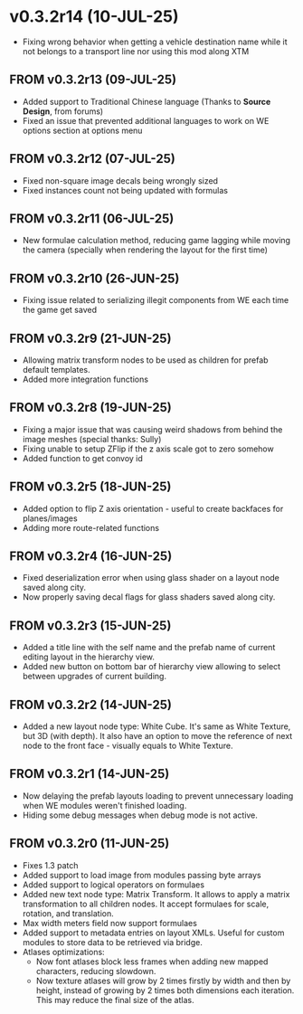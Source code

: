 # v0.3.2r14 (10-JUL-25)
- Fixing wrong behavior when getting a vehicle destination name while it not belongs to a transport line nor using this mod along XTM

## FROM v0.3.2r13 (09-JUL-25)
- Added support to Traditional Chinese language (Thanks to **Source Design**, from forums)
- Fixed an issue that prevented additional languages to work on WE options section at options menu

## FROM v0.3.2r12 (07-JUL-25)

- Fixed non-square image decals being wrongly sized
- Fixed instances count not being updated with formulas

## FROM v0.3.2r11 (06-JUL-25)

- New formulae calculation method, reducing game lagging while moving the camera (specially when rendering the layout for the first time)

## FROM v0.3.2r10 (26-JUN-25)

- Fixing issue related to serializing illegit components from WE each time the game get saved

## FROM v0.3.2r9 (21-JUN-25)

- Allowing matrix transform nodes to be used as children for prefab default templates.
- Added more integration functions

## FROM v0.3.2r8 (19-JUN-25)

- Fixing a major issue that was causing weird shadows from behind the image meshes (special thanks: Sully)
- Fixing unable to setup ZFlip if the z axis scale got to zero somehow
- Added function to get convoy id

## FROM v0.3.2r5 (18-JUN-25)

- Added option to flip Z axis orientation - useful to create backfaces for planes/images
- Adding more route-related functions

## FROM v0.3.2r4 (16-JUN-25)

- Fixed deserialization error when using glass shader on a layout node saved along city.
- Now properly saving decal flags for glass shaders saved along city.

## FROM v0.3.2r3 (15-JUN-25)

- Added a title line with the self name and the prefab name of current editing layout in the hierarchy view.
- Added new button on bottom bar of hierarchy view allowing to select between upgrades of current building.

## FROM v0.3.2r2 (14-JUN-25)

- Added a new layout node type: White Cube. It's same as White Texture, but 3D (with depth). It also have an option to move the reference of next node to the front face - visually equals to White Texture.

## FROM v0.3.2r1 (14-JUN-25)

- Now delaying the prefab layouts loading to prevent unnecessary loading when WE modules weren't finished loading.
- Hiding some debug messages when debug mode is not active.

## FROM v0.3.2r0 (11-JUN-25)

- Fixes 1.3 patch
- Added support to load image from modules passing byte arrays
- Added support to logical operators on formulaes
- Added new text node type: Matrix Transform. It allows to apply a matrix transformation to all children nodes. It accept formulaes for scale, rotation, and translation.
- Max width meters field now support formulaes 
- Added support to metadata entries on layout XMLs. Useful for custom modules to store data to be retrieved via bridge.
- Atlases optimizations:
  - Now font atlases block less frames when adding new mapped characters, reducing slowdown.
  - Now texture atlases will grow by 2 times firstly by width and then by height, instead of growing by 2 times both dimensions each iteration. This may reduce the final size of the atlas.
